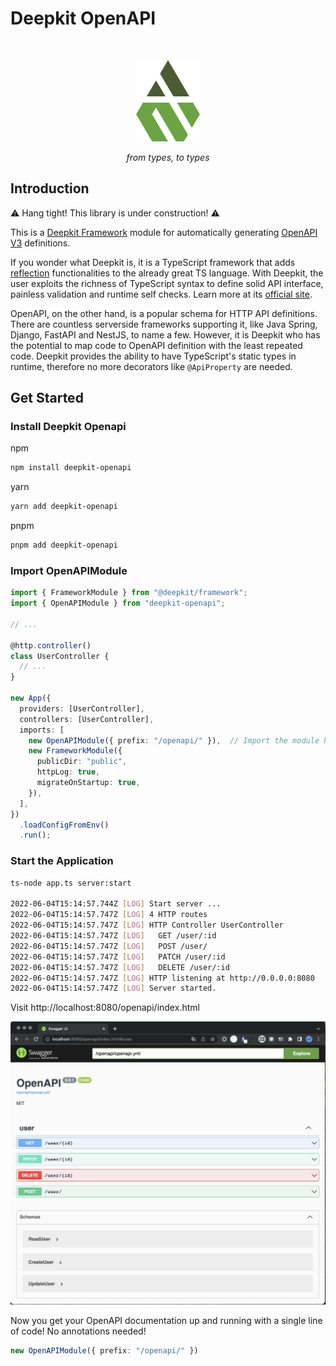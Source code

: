 # Deepkit OpenAPI

<br />

<p align="center">
    <img src="packages/docs/logo.svg" />
</p>

<p align="center">
    <i>from types, to types</i>
</p>



## Introduction

:warning: Hang tight! This library is under construction! :warning:

This is a [Deepkit Framework](https://deepkit.io/framework) module for automatically generating [OpenAPI V3](https://swagger.io/specification/) definitions.

If you wonder what Deepkit is, it is a TypeScript framework that adds [reflection](https://en.wikipedia.org/wiki/Reflective_programming) functionalities to the already great TS language. With Deepkit, the user exploits the richness of TypeScript syntax to define solid API interface, painless validation and runtime self checks. Learn more at its [official site](https://deepkit.io/framework).

OpenAPI, on the other hand, is a popular schema for HTTP API definitions. There are countless serverside frameworks supporting it, like Java Spring, Django, FastAPI and NestJS, to name a few. However, it is Deepkit who has the potential to map code to OpenAPI definition with the least repeated code. Deepkit provides the ability to have TypeScript's static types in runtime, therefore no more decorators like `@ApiProperty` are needed.

## Get Started

### Install Deepkit Openapi

npm

```bash
npm install deepkit-openapi
```

yarn

```bash
yarn add deepkit-openapi
```

pnpm

```bash
pnpm add deepkit-openapi
```

### Import OpenAPIModule 

```ts
import { FrameworkModule } from "@deepkit/framework";
import { OpenAPIModule } from "deepkit-openapi";

// ...

@http.controller()
class UserController {
  // ...
}

new App({
  providers: [UserController],
  controllers: [UserController],
  imports: [
    new OpenAPIModule({ prefix: "/openapi/" }),  // Import the module here
    new FrameworkModule({
      publicDir: "public",
      httpLog: true,
      migrateOnStartup: true,
    }),
  ],
})
  .loadConfigFromEnv()
  .run();

```

### Start the Application

```bash
ts-node app.ts server:start

2022-06-04T15:14:57.744Z [LOG] Start server ...
2022-06-04T15:14:57.747Z [LOG] 4 HTTP routes
2022-06-04T15:14:57.747Z [LOG] HTTP Controller UserController
2022-06-04T15:14:57.747Z [LOG]   GET /user/:id
2022-06-04T15:14:57.747Z [LOG]   POST /user/
2022-06-04T15:14:57.747Z [LOG]   PATCH /user/:id
2022-06-04T15:14:57.747Z [LOG]   DELETE /user/:id
2022-06-04T15:14:57.747Z [LOG] HTTP listening at http://0.0.0.0:8080
2022-06-04T15:14:57.747Z [LOG] Server started.
```

Visit http://localhost:8080/openapi/index.html

![](packages/docs/2022-06-05-00-21-04.png)

Now you get your OpenAPI documentation up and running with a single line of code! No annotations needed!

```ts
new OpenAPIModule({ prefix: "/openapi/" })
```

